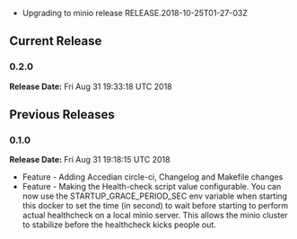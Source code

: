 * Upgrading to minio release RELEASE.2018-10-25T01-27-03Z
## Current Release 
### 0.2.0 
**Release Date:** Fri Aug 31 19:33:18 UTC 2018     
## Previous Releases 
### 0.1.0 
**Release Date:** Fri Aug 31 19:18:15 UTC 2018     
* Feature - Adding Accedian circle-ci, Changelog and Makefile changes
* Feature - Making the Health-check script value configurable. You can now use the STARTUP_GRACE_PERIOD_SEC env variable when starting this docker to set the time (in second) to wait before starting to perform actual healthcheck on a local minio server. This allows the minio cluster to stabilize before the healthcheck kicks people out.

